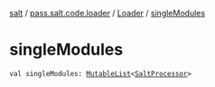 [salt](../../index.md) / [pass.salt.code.loader](../index.md) / [Loader](index.md) / [singleModules](./single-modules.md)

# singleModules

`val singleModules: `[`MutableList`](https://kotlinlang.org/api/latest/jvm/stdlib/kotlin.collections/-mutable-list/index.html)`<`[`SaltProcessor`](../../pass.salt.code.modules/-salt-processor/index.md)`>`